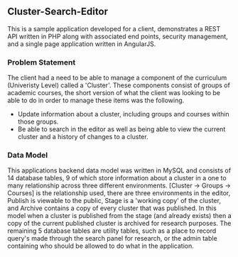 ## Cluster-Search-Editor

This is a sample application developed for a client, demonstrates a REST API written in PHP along with associated end points, security management, and a single page application written in AngularJS.

### Problem Statement

The client had a need to be able to manage a component of the curriculum (Univeristy Level) called a 'Cluster'. These components consist of groups of academic courses, the short version of what the client was looking to be able to do in order to manage these items was the following.

- Update information about a cluster, including groups and courses within those groups.
- Be able to search in the editor as well as being able to view the current cluster and a history of changes to a cluster.

### Data Model

This applications backend data model was written in MySQL and consists of 14 database tables, 9 of which store information about a cluster in a one to many relationship across three different environments. [Cluster -> Groups -> Courses] is the relationship used, there are three environments in the editor, Publish is viewable to the public, Stage is a 'working copy' of the cluster, and Archive contains a copy of every cluster that was published. In this model when a cluster is published from the stage (and already exists) then a copy of the current published cluster is archived for research purposes. The remaining 5 database tables are utility tables, such as a place to record query's made through the search panel for research, or the admin table containing who should be allowed to do what in the application.